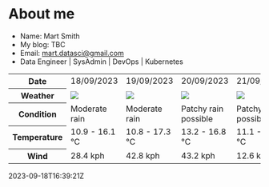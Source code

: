 # About me

- Name: Mart Smith
- My blog: TBC
- Email: [mart.datasci@gmail.com](mailto:mart.datasci6@gmail.com)
- Data Engineer | SysAdmin | DevOps | Kubernetes


<table>
    <tr>
        <th>Date</th>
        <td>18/09/2023</td><td>19/09/2023</td><td>20/09/2023</td><td>21/09/2023</td><td>22/09/2023</td><td>23/09/2023</td><td>24/09/2023</td>
    </tr>
    <tr>
        <th>Weather</th>
        <td><img src="https://cdn.weatherapi.com/weather/64x64/day/302.png"/></td><td><img src="https://cdn.weatherapi.com/weather/64x64/day/302.png"/></td><td><img src="https://cdn.weatherapi.com/weather/64x64/day/176.png"/></td><td><img src="https://cdn.weatherapi.com/weather/64x64/day/176.png"/></td><td><img src="https://cdn.weatherapi.com/weather/64x64/day/176.png"/></td><td><img src="https://cdn.weatherapi.com/weather/64x64/day/116.png"/></td><td><img src="https://cdn.weatherapi.com/weather/64x64/day/176.png"/></td>
    </tr>
    <tr>
        <th>Condition</th>
        <td width="200px">Moderate rain</td><td width="200px">Moderate rain</td><td width="200px">Patchy rain possible</td><td width="200px">Patchy rain possible</td><td width="200px">Patchy rain possible</td><td width="200px">Partly cloudy</td><td width="200px">Patchy rain possible</td>
    </tr>
    <tr>
        <th>Temperature</th>
        <td>10.9 -  16.1 °C</td><td>10.8 -  17.3 °C</td><td>13.2 -  16.8 °C</td><td>11.1 -  16.1 °C</td><td>11.2 -  15.2 °C</td><td>8.6 -  13.4 °C</td><td>11.3 -  19.7 °C</td>
    </tr>
    <tr>
        <th>Wind</th>
        <td>28.4 kph</td><td>42.8 kph</td><td>43.2 kph</td><td>12.6 kph</td><td>15.5 kph</td><td>29.2 kph</td><td>26.3 kph</td>
    </tr>
</table>


2023-09-18T16:39:21Z


